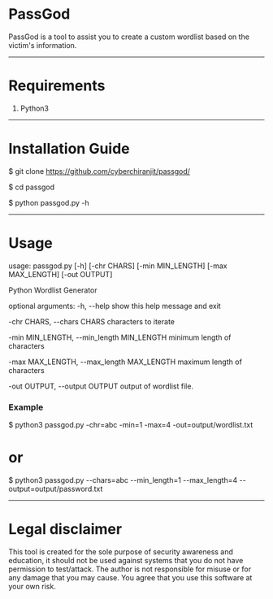 # PassGod
PassGod is a tool to assist you to create a custom wordlist based on the victim's information.
______________________________________________________________________________________________________________

# Requirements
1. Python3

_________________________________________________________________________________________________________________

# Installation Guide

$ git clone https://github.com/cyberchiranjit/passgod/ 

$ cd passgod

$ python passgod.py -h

__________________________________________________________________________________________________________________

# Usage
usage: passgod.py [-h] [-chr CHARS] [-min MIN_LENGTH] [-max MAX_LENGTH]
               [-out OUTPUT]

Python Wordlist Generator

optional arguments:
  -h, --help           		 		show this help message and exit

  -chr CHARS, --chars CHARS	 		characters to iterate
                        
  -min MIN_LENGTH, --min_length MIN_LENGTH	minimum length of characters
                        
  -max MAX_LENGTH, --max_length MAX_LENGTH      maximum length of characters
                       
  -out OUTPUT, --output OUTPUT			output of wordlist file.
                       

### Example

$ python3 passgod.py -chr=abc -min=1 -max=4 -out=output/wordlist.txt

# or

$ python3 passgod.py --chars=abc --min_length=1 --max_length=4 --output=output/password.txt

____________________________________________________________________________________________________

# Legal disclaimer

This tool is created for the sole purpose of security awareness and education, it should not be used against systems that you do not have permission to test/attack. The author is not responsible for misuse or for any damage that you may cause. You agree that you use this software at your own risk.
